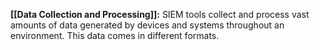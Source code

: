 **[[Data Collection and Processing]]:** SIEM tools collect and process vast amounts of data generated by devices and systems throughout an environment. This data comes in different formats.